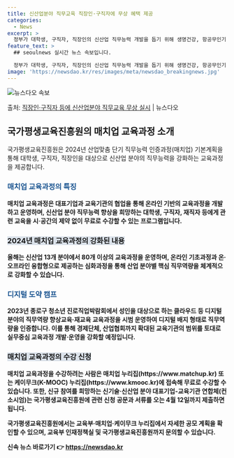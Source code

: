 ```yaml
---
title: 신산업분야 직무교육 직장인·구직자에 무상 혜택 제공
categories:
  - News
excerpt: >
  정부가 대학생, 구직자, 직장인의 신산업 직무능력 개발을 돕기 위해 생명건강, 항공무인기 등 신산업 분야 매…
feature_text: >
  ## seoulnews 실시간 뉴스 속보입니다.

  정부가 대학생, 구직자, 직장인의 신산업 직무능력 개발을 돕기 위해 생명건강, 항공무인기 등 신산업 분야 매…
image: 'https://newsdao.kr/res/images/meta/newsdao_breakingnews.jpg'
---
```


![뉴스다오 속보](https://newsdao.kr/res/images/meta/newsdao_breakingnews.jpg)

<p>출처: <a href="https://newsdao.kr/3259" rel="dofollow">직장인·구직자 등에 신산업분야 직무교육 무상 실시</a> | 뉴스다오</p>

<h2 data-ke-size="size26">국가평생교육진흥원의 매치업 교육과정 소개</h2>
국가평생교육진흥원은 2024년 산업맞춤 단기 직무능력 인증과정(매치업) 기본계획을 통해 대학생, 구직자, 직장인을 대상으로 신산업 분야의 직무능력을 강화하는 교육과정을 제공합니다.

<h3><b><span style="color: #1a5490;">매치업 교육과정의 특징</span><b></h3>
매치업 교육과정은 대표기업과 교육기관의 협업을 통해 온라인 기반의 교육과정을 개발하고 운영하며, 신산업 분야 직무능력 향상을 희망하는 대학생, 구직자, 재직자 등에게 관련 교육을 시·공간의 제약 없이 무료로 수강할 수 있는 프로그램입니다.

<h3><b><span style="background-color: #21538527;">2024년 매치업 교육과정의 강화된 내용</span></b></h3>
올해는 신산업 13개 분야에서 80개 이상의 교육과정을 운영하며, 온라인 기초과정과 온·오프라인 융합형으로 제공하는 심화과정을 통해 산업 분야별 핵심 직무역량을 체계적으로 강화할 수 있습니다.

<h3><b><span style="color: #1a5490;">디지털 도약 캠프</span></b></h3>
2023년 종로구 청소년 진로직업박람회에서 성인을 대상으로 하는 클라우드 등 디지털 분야의 직무역량 향상교육·재교육 교육과정을 시범 운영하여 디지털 배지 형태로 직무역량을 인증합니다. 이를 통해 경제단체, 산업협회까지 확대된 교육기관의 범위를 토대로 실무중심 교육과정 개발·운영을 강화할 예정입니다.

<h3><b><span style="background-color: #21538527;">매치업 교육과정의 수강 신청</span></b></h3>
매치업 교육과정을 수강하려는 사람은 매치업 누리집(https://www.matchup.kr) 또는 케이무크(K-MOOC) 누리집(https://www.kmooc.kr)에 접속해 무료로 수강할 수 있습니다. 또한, 신규 참여를 희망하는 신기술·신산업 분야 대표기업-교육기관 연합체(컨소시엄)는 국가평생교육진흥원에 관련 신청 공문과 서류를 오는 4월 12일까지 제출하면 됩니다.

국가평생교육진흥원에서는 교육부·매치업·케이무크 누리집에서 자세한 공모 계획을 확인할 수 있으며, 교육부 인재정책실 및 국가평생교육진흥원까지 문의할 수 있습니다. 

신속 뉴스 바로가기 👉 <a href="https://newsdao.kr" rel="dofollow">https://newsdao.kr</a>


